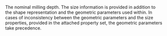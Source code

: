 The nominal milling depth. The size information is provided in addition to the shape representation and the geometric parameters used within. In cases of inconsistency between the geometric parameters and the size properties, provided in the attached property set, the geometric parameters take precedence.
